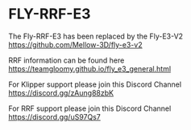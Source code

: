 # FLY-RRF-E3

The Fly-RRF-E3 has been replaced by the Fly-E3-V2 https://github.com/Mellow-3D/fly-e3-v2

RRF information can be found here https://teamgloomy.github.io/fly_e3_general.html

For Klipper support please join this Discord Channel https://discord.gg/zAung88zbK

For RRF support please join this Discord Channel https://discord.gg/uS97Qs7
